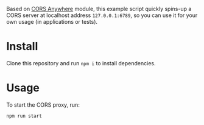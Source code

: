 Based on [CORS Anywhere](https://github.com/Rob--W/cors-anywhere) module, this example script quickly spins-up a CORS server at localhost address `127.0.0.1:6789`, so you can use it for your own usage (in applications or tests).

# Install
Clone this repository and run `npm i` to install dependencies.

# Usage
To start the CORS proxy, run:
```
npm run start
```
